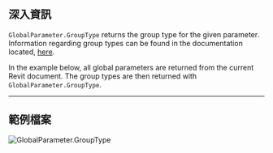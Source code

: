 ## 深入資訊
`GlobalParameter.GroupType` returns the group type for the given parameter. Information regarding group types can be found in the documentation located, [here](https://help.autodesk.com/view/RVT/2025/ENU/?guid=GUID-94EA2B8E-2C00-4D29-8D5A-C7C6664DE9CE).

In the example below, all global parameters are returned from the current Revit document. The group types are then returned with `GlobalParameter.GroupType`.
___
## 範例檔案

![GlobalParameter.GroupType](./Revit.Elements.GlobalParameter.GroupType_img.jpg)
